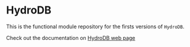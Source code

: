 # HydroDB
This is the functional module repository for the firsts versions of `HydroDB`.

Check out the documentation on [HydroDB web page](https://caioteixeiradepaula.github.io/Hydro/HydroDB/about_hydrodb)